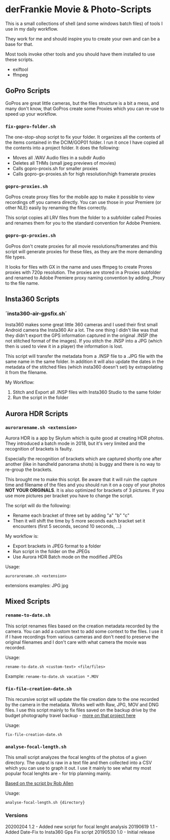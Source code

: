 # derFrankie Movie & Photo-Scripts

This is a small collections of shell (and some windows batch files) of tools I use in my daily workflow.

They work for me and should inspire you to create your own and can be a base for that.

Most tools invoke other tools and you should have them installed to use these scripts.

* exiftool
* ffmpeg 

## GoPro Scripts

GoPros are great little cameras, but the files structure is a bit a mess, and many don't know, that GoPros create some Proxies which you can re-use to speed up your workflow.

### `fix-gopro-folder.sh`

The one-stop-shop script to fix your folder. It organizes all the contents of the items contained in the DCIM/GOP01 folder. I run it once I have copied all the contents into a project folder. It does the following:

* Moves all .WAV Audio files in a subdir Audio
* Deletes all THMs (small jpeg previews of movies)
* Calls gopro-proxis.sh for smaller proxies
* Calls gopro-gx-proxies.sh for high resolution/high framerate proxies


### `gopro-proxies.sh`

GoPros create proxy files for the mobile app to make it possible to view recordings off you camera directly. You can use those in your Premiere (or other NLE) easily by renaming the files correctly.

This script copies all LRV files from the folder to a subfolder called Proxies and renames them for you to the standard convention for Adobe Premiere.

### `gopro-gx-proxies.sh`

GoPros don't create proxies for all movie resolutions/framerates and this script will generate proxies for these files, as they are the more demanding file types. 

It looks for files with GX in the name and uses ffmpeg to create Prores proxies with 720p resolution. The proxies are stored in a Proxies subfolder and renamed to Adobe Premiere proxy naming convention by adding _Proxy to the file name.


## Insta360 Scripts

### ´insta360-air-gpsfix.sh´

Insta360 makes some great little 360 cameras and I used their first small Android camera the Insta360 Air a lot. The one thing I didn't like was that they didn't export the GPS information captured in the original .INSP (the not stitched format of the images). If you stitch the .INSP into a JPG (which then is used to view it in a player) the information is lost.

This script will transfer the metadata from a .INSP file to a .JPG file with the same name in the same folder.
In addition it will also update the dates in the metadata of the stitched files (which insta360 doesn't set) by extrapolating it from the filename.

My Workflow:
1. Stitch and Export all .INSP files with Insta360 Studio to the same folder
2. Run the script in the folder

## Aurora HDR Scripts

### `aurorarename.sh <extension>`

Aurora HDR is a app by Skylum which is quite good at creating HDR photos. They introduced a batch mode in 2018, but it's very limited and the recognition of brackets is faulty.

Especially the recognition of brackets which are captured shortly one after another (like in handheld panorama shots) is buggy and there is no way to re-group the brackets.

This brought me to make this script. Be aware that it will ruin the capture time and filename of the files and you should run it on a copy of your photos **NOT YOUR ORIGINALS**. It is also optimized for brackets of 3 pictures. If you use more pictures per bracket you have to change the script.

The script will do the following:
* Rename each bracket of three set by adding "a" "b" "c"
* Then it will shift the time by 5 more seconds each bracket set it encounters (first 5 seconds, second 10 seconds, ...)

My workflow is:

* Export brackets in JPEG format to a folder
* Run script in the folder on the JPEGs
* Use Aurora HDR Batch mode on the modified JPEGs

Usage:
```
aurorarename.sh <extension>
```
extensions examples: JPG jpg

## Mixed Scripts

### `rename-to-date.sh`

This script renames files based on the creation metadata recorded by the camera. You can add a custom text to add some context to the files. I use it if I have recordings from various cameras and don't need to preserve the original filenames and I don't care with what camera the movie was recorded.

Usage:
```
rename-to-date.sh <custom-text> <file/files>
```

Example: `rename-to-date.sh vacation *.MOV`


### `fix-file-creation-date.sh`

This recursive script will update the file creation date to the one recorded by the camera in the metadata. Works well with Raw, JPG, MOV and DNG files. I use this script mainly to fix files saved on the backup drive by the budget photography travel backup - [more on that project here](https://www.frankie.bz/blog/budget-travel-backup-solution-for-photographers)

Usage:
```
fix-file-creation-date.sh
```

### `analyse-focal-length.sh`

This small script analyzes the focal lenghts of the photos of a given directory. The output is raw in a text file and then collected into a CSV which you can use to graph it out. I use it mainly to see what my most popular focal lenghts are - for trip planning mainly.

[Based on the script by Rob Allen](https://akrabat.com/analysing-the-focal-length-of-my-photos/)

Usage: 
```
analyse-focal-length.sh {directory}
```

### Versions

 20200204 1.2 - Added new script for focal lenght analysis
 20190619 1.1 - Added Date-Fix to Insta360 Gps Fix script
 20190530 1.0 - Initial release
